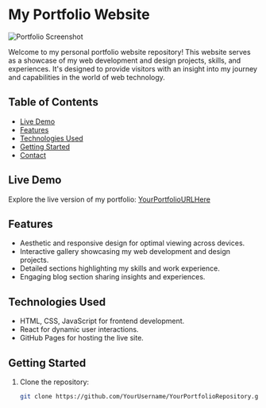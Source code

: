# My Portfolio Website

![Portfolio Screenshot](screenshot.png)

Welcome to my personal portfolio website repository! This website serves as a showcase of my web development and design projects, skills, and experiences. It's designed to provide visitors with an insight into my journey and capabilities in the world of web technology.

## Table of Contents

- [Live Demo](#live-demo)
- [Features](#features)
- [Technologies Used](#technologies-used)
- [Getting Started](#getting-started)
- [Contact](#contact)

## Live Demo

Explore the live version of my portfolio: [YourPortfolioURLHere](https://www.yourportfolio.com)

## Features

- Aesthetic and responsive design for optimal viewing across devices.
- Interactive gallery showcasing my web development and design projects.
- Detailed sections highlighting my skills and work experience.
- Engaging blog section sharing insights and experiences.

## Technologies Used

- HTML, CSS, JavaScript for frontend development.
- React for dynamic user interactions.
- GitHub Pages for hosting the live site.

## Getting Started

1. Clone the repository:
   ```sh
   git clone https://github.com/YourUsername/YourPortfolioRepository.git
